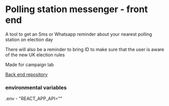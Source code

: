# Polling station messenger - front end

A tool to get an Sms or Whatsapp reminder about your nearest polling station on election day

There will also be a reminder to bring ID to make sure that the user is aware of the new UK election rules

Made for campaign lab

[Back end repository](https://github.com/Curtis-Turk/polling-station-express-backend)

### environmental variables

.env - "REACT_APP_API=""
